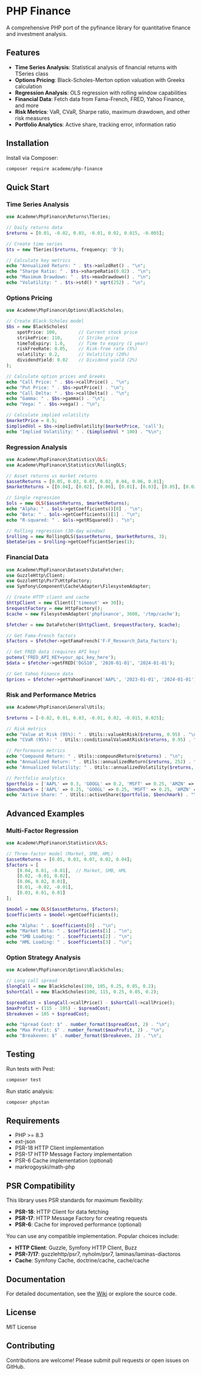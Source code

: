 # PHP Finance

A comprehensive PHP port of the pyfinance library for quantitative finance and investment analysis.

## Features

- **Time Series Analysis**: Statistical analysis of financial returns with TSeries class
- **Options Pricing**: Black-Scholes-Merton option valuation with Greeks calculation
- **Regression Analysis**: OLS regression with rolling window capabilities
- **Financial Data**: Fetch data from Fama-French, FRED, Yahoo Finance, and more
- **Risk Metrics**: VaR, CVaR, Sharpe ratio, maximum drawdown, and other risk measures
- **Portfolio Analytics**: Active share, tracking error, information ratio

## Installation

Install via Composer:

```bash
composer require academe/php-finance
```

## Quick Start

### Time Series Analysis

```php
use Academe\PhpFinance\Returns\TSeries;

// Daily returns data
$returns = [0.01, -0.02, 0.03, -0.01, 0.02, 0.015, -0.005];

// Create time series
$ts = new TSeries($returns, frequency: 'D');

// Calculate key metrics
echo "Annualized Return: " . $ts->anlzdRet() . "\n";
echo "Sharpe Ratio: " . $ts->sharpeRatio(0.02) . "\n";
echo "Maximum Drawdown: " . $ts->maxDrawdown() . "\n";
echo "Volatility: " . $ts->std() * sqrt(252) . "\n";
```

### Options Pricing

```php
use Academe\PhpFinance\Options\BlackScholes;

// Create Black-Scholes model
$bs = new BlackScholes(
    spotPrice: 100,        // Current stock price
    strikePrice: 110,      // Strike price
    timeToExpiry: 1.0,     // Time to expiry (1 year)
    riskFreeRate: 0.05,    // Risk-free rate (5%)
    volatility: 0.2,       // Volatility (20%)
    dividendYield: 0.02    // Dividend yield (2%)
);

// Calculate option prices and Greeks
echo "Call Price: " . $bs->callPrice() . "\n";
echo "Put Price: " . $bs->putPrice() . "\n";
echo "Call Delta: " . $bs->callDelta() . "\n";
echo "Gamma: " . $bs->gamma() . "\n";
echo "Vega: " . $bs->vega() . "\n";

// Calculate implied volatility
$marketPrice = 8.5;
$impliedVol = $bs->impliedVolatility($marketPrice, 'call');
echo "Implied Volatility: " . ($impliedVol * 100) . "%\n";
```

### Regression Analysis

```php
use Academe\PhpFinance\Statistics\OLS;
use Academe\PhpFinance\Statistics\RollingOLS;

// Asset returns vs market returns
$assetReturns = [0.05, 0.03, 0.07, 0.02, 0.04, 0.06, 0.01];
$marketReturns = [[0.04], [0.02], [0.06], [0.01], [0.03], [0.05], [0.02]];

// Single regression
$ols = new OLS($assetReturns, $marketReturns);
echo "Alpha: " . $ols->getCoefficients()[0] . "\n";
echo "Beta: " . $ols->getCoefficients()[1] . "\n";
echo "R-squared: " . $ols->getRSquared() . "\n";

// Rolling regression (30-day window)
$rolling = new RollingOLS($assetReturns, $marketReturns, 3);
$betaSeries = $rolling->getCoefficientSeries(1);
```

### Financial Data

```php
use Academe\PhpFinance\Datasets\DataFetcher;
use GuzzleHttp\Client;
use GuzzleHttp\Psr7\HttpFactory;
use Symfony\Component\Cache\Adapter\FilesystemAdapter;

// Create HTTP client and cache
$httpClient = new Client(['timeout' => 30]);
$requestFactory = new HttpFactory();
$cache = new FilesystemAdapter('phpfinance', 3600, '/tmp/cache');

$fetcher = new DataFetcher($httpClient, $requestFactory, $cache);

// Get Fama-French factors
$factors = $fetcher->getFamaFrench('F-F_Research_Data_Factors');

// Get FRED data (requires API key)
putenv('FRED_API_KEY=your_api_key_here');
$data = $fetcher->getFRED('DGS10', '2020-01-01', '2024-01-01');

// Get Yahoo Finance data
$prices = $fetcher->getYahooFinance('AAPL', '2023-01-01', '2024-01-01');
```

### Risk and Performance Metrics

```php
use Academe\PhpFinance\General\Utils;

$returns = [-0.02, 0.01, 0.03, -0.01, 0.02, -0.015, 0.025];

// Risk metrics
echo "Value at Risk (95%): " . Utils::valueAtRisk($returns, 0.95) . "\n";
echo "CVaR (95%): " . Utils::conditionalValueAtRisk($returns, 0.95) . "\n";

// Performance metrics
echo "Compound Return: " . Utils::compoundReturn($returns) . "\n";
echo "Annualized Return: " . Utils::annualizedReturn($returns, 252) . "\n";
echo "Annualized Volatility: " . Utils::annualizedVolatility($returns, 252) . "\n";

// Portfolio analytics
$portfolio = ['AAPL' => 0.3, 'GOOGL' => 0.2, 'MSFT' => 0.25, 'AMZN' => 0.25];
$benchmark = ['AAPL' => 0.25, 'GOOGL' => 0.25, 'MSFT' => 0.25, 'AMZN' => 0.25];
echo "Active Share: " . Utils::activeShare($portfolio, $benchmark) . "\n";
```

## Advanced Examples

### Multi-Factor Regression

```php
use Academe\PhpFinance\Statistics\OLS;

// Three-factor model (Market, SMB, HML)
$assetReturns = [0.05, 0.03, 0.07, 0.02, 0.04];
$factors = [
    [0.04, 0.01, -0.01],  // Market, SMB, HML
    [0.02, -0.01, 0.02],
    [0.06, 0.02, 0.01],
    [0.01, -0.02, -0.01],
    [0.03, 0.01, 0.01]
];

$model = new OLS($assetReturns, $factors);
$coefficients = $model->getCoefficients();

echo "Alpha: " . $coefficients[0] . "\n";
echo "Market Beta: " . $coefficients[1] . "\n";
echo "SMB Loading: " . $coefficients[2] . "\n";
echo "HML Loading: " . $coefficients[3] . "\n";
```

### Option Strategy Analysis

```php
use Academe\PhpFinance\Options\BlackScholes;

// Long call spread
$longCall = new BlackScholes(100, 105, 0.25, 0.05, 0.2);
$shortCall = new BlackScholes(100, 115, 0.25, 0.05, 0.2);

$spreadCost = $longCall->callPrice() - $shortCall->callPrice();
$maxProfit = (115 - 105) - $spreadCost;
$breakeven = 105 + $spreadCost;

echo "Spread Cost: $" . number_format($spreadCost, 2) . "\n";
echo "Max Profit: $" . number_format($maxProfit, 2) . "\n";
echo "Breakeven: $" . number_format($breakeven, 2) . "\n";
```

## Testing

Run tests with Pest:

```bash
composer test
```

Run static analysis:

```bash
composer phpstan
```

## Requirements

- PHP >= 8.3
- ext-json
- PSR-18 HTTP Client implementation
- PSR-17 HTTP Message Factory implementation  
- PSR-6 Cache implementation (optional)
- markrogoyski/math-php

## PSR Compatibility

This library uses PSR standards for maximum flexibility:

- **PSR-18**: HTTP Client for data fetching
- **PSR-17**: HTTP Message Factory for creating requests
- **PSR-6**: Cache for improved performance (optional)

You can use any compatible implementation. Popular choices include:

- **HTTP Client**: Guzzle, Symfony HTTP Client, Buzz
- **PSR-7/17**: guzzlehttp/psr7, nyholm/psr7, laminas/laminas-diactoros
- **Cache**: Symfony Cache, doctrine/cache, cache/cache

## Documentation

For detailed documentation, see the [Wiki](../../wiki) or explore the source code.

## License

MIT License

## Contributing

Contributions are welcome! Please submit pull requests or open issues on GitHub.
